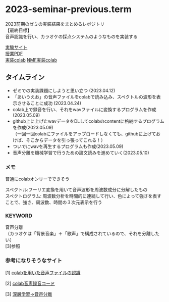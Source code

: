 # 2023-seminar-previous.term
2023前期のゼミの実装結果をまとめるレポジトリ<br>
【最終目標】<br>
音声認識を行い、カラオケの採点システムのようなものを実装する

[実験サイト](http://www.sap.ist.i.kyoto-u.ac.jp/members/inoue/le4-audio/)  <br>
[授業PDF](https://drive.google.com/file/d/1kUTLW88KxTm--3_VQFFObd-vioAEgRci/view)  <br>
[実装colab](https://colab.research.google.com/drive/1npe5XEhCqQaWDQRtWXWtYRGTwpfrGlK-?usp=sharing)
[NMF実装colab](https://colab.research.google.com/drive/1XC-Fa54Lu52Mqn1iJz524WV4HCKecOfe#scrollTo=78YuAno_mU0E)


## タイムライン

- ゼミでの実装課題にしようと思い立つ (2023.04.12)
- 「あいうえお」の音声ファイルをcolabで読み込み、スペクトルの波形を表示させることに成功 (2023.04.24)  <br>
- colab上で録音を行い、それをwavファイルに変換するプログラムを作成(2023.05.09)<br>
- github上に上げたwavデータをDLしてcolabのcontentに格納するプログラムを作成(2023.05.09)<br>
（一回一回colabにファイルをアップロードしなくても、githubに上げておけば、そこからデータを引っ張ってこれる！）
- ついでにwavを再生するプログラムも作成(2023.05.09)
- 音声分離を機械学習で行うための論文読みを進めていく(2023.05.10)

### メモ 

普通にcolabオンリーでできそう  <br>

スペクトル:フーリエ変換を用いて音声波形を周波数成分に分解したもの   <br>
スペクトログラム: 周波数分析を時間的に連続して行い、色によって強さを表すことで、強さ、周波数、時間の３次元表示を行う


### KEYWORD
音声分離<br>
（カラオケは「背景音楽」＋「歌声」で構成されているので、それを分離したい）<br>
[3]参照


### 参考になりそうなサイト

[1] [colabを用いた音声ファイルの認識](https://zenn.dev/tam_tam/articles/d59250ecf25628)  <br>

[2] [colab音声録音コード](https://gist.github.com/tam17aki/8bfa2a42dab0061ee2641aed32dd1d30) <br>

[3] [深層学習→音声分離](https://olaris.jp/poststag/PPrQHWLo)
